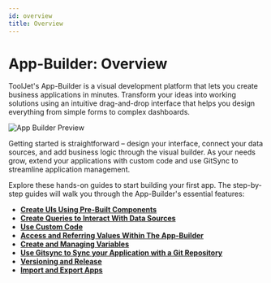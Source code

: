 ```yaml
---
id: overview
title: Overview
---
```


# App-Builder: Overview

ToolJet's App-Builder is a visual development platform that lets you create business applications in minutes. Transform your ideas into working solutions using an intuitive drag-and-drop interface that helps you design everything from simple forms to complex dashboards.

<div style={{textAlign: 'center', marginBottom:'15px'}}>
    <img className="screenshot-full" src="/img/v2-beta/app-builder/app-builder-preview.png" alt="App Builder Preview" />
</div>

Getting started is straightforward – design your interface, connect your data sources, and add business logic through the visual builder. As your needs grow, extend your applications with custom code and use GitSync to streamline application management. 

Explore these hands-on guides to start building your first app. The step-by-step guides will walk you through the App-Builder's essential features:

- **[Create UIs Using Pre-Built Components](/docs/app-builder/walkthrough/create-ui)**
- **[Create Queries to Interact With Data Sources](/docs/app-builder/walkthrough/create-queries)**
- **[Use Custom Code](/docs/app-builder/walkthrough/using-code)**
- **[Access and Referring Values Within The App-Builder](/docs/app-builder/walkthrough/accessing-values)**
- **[Create and Managing Variables](/docs/app-builder/walkthrough/variables)**
- **[Use Gitsync to Sync your Application with a Git Repository](/docs/gitsync)**
- **[Versioning and Release](/docs/tutorial/versioning-and-release)**
- **[Import and Export Apps](/docs/app-builder/importing-exporting-applications)**


